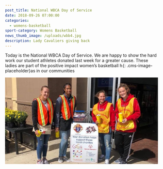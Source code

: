 ```yaml
---
post_title: National WBCA Day of Service
date: 2018-09-26 07:00:00
categories:
  - womens-basketball
sport-category: Womens Basketball
news_thumb_image: /uploads/wbb4.jpg
description: Lady Cavaliers giving back
---
```


Today is the National WBCA Day of Service. We are happy to show the hard work our student athletes donated last week for a greater cause. These ladies are part of the positive impact women’s basketball h![](data:image/png;base64,iVBORw0KGgoAAAANSUhEUgAAAAEAAAABCAYAAAAfFcSJAAAAAXNSR0IArs4c6QAAAARnQU1BAACxjwv8YQUAAAANSURBVBhXY1i1atV/AAb+Av41sKiDAAAAAElFTkSuQmCC){: .cms-image-placeholder}as in our communities

![](/uploads/wbb3-1.jpg)